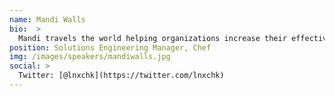 ```yaml
---
name: Mandi Walls
bio:  >
  Mandi travels the world helping organizations increase their effectiveness using configuration management and modernizing IT practices. She is a long-time sysadmin focusing on large complex web systems.
position: Solutions Engineering Manager, Chef
img: /images/speakers/mandiwalls.jpg
social: >
  Twitter: [@lnxchk](https://twitter.com/lnxchk)
---
```

